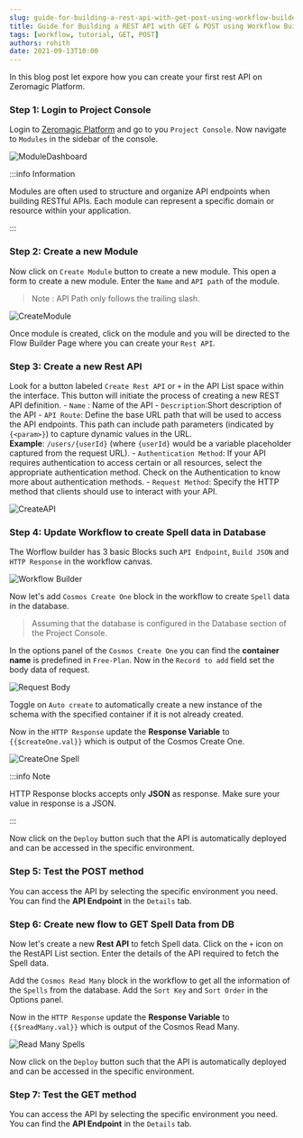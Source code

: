 ```yaml
---
slug: guide-for-building-a-rest-api-with-get-post-using-workflow-builder
title: Guide for Building a REST API with GET & POST using Workflow Builder 
tags: [workflow, tutorial, GET, POST] 
authors: rohith
date: 2021-09-13T10:00
---
```


In this blog post let expore how you can create your first rest API on Zeromagic Platform. 

### Step 1: Login to Project Console
Login to [Zeromagic Platform](https://github.com/) and go to you `Project Console`. Now navigate to `Modules` in the sidebar of the console.

![ModuleDashboard](./module_console.png)

<!-- truncate -->

:::info Information

Modules are often used to structure and organize API endpoints when building RESTful APIs. Each module can represent a specific domain or resource within your application.
 
:::

### Step 2: Create a new Module

Now click on `Create Module` button to create a new module. This open a form to create a new module. Enter the `Name` and `API path` of the module.

> Note : API Path only follows the trailing slash.


![CreateModule](./create-module.png)

Once module is created, click on the module and you will be directed to the Flow Builder Page where you can create your `Rest API`. 

### Step 3: Create a new Rest API

Look for a button labeled `Create Rest API` or `+` in the API List space within the interface. This button will initiate the process of creating a new REST API definition.
    - `Name` : Name of the API
    - `Description`:Short description of the API
    - `API Route`: Define the base URL path that will be used to access the API endpoints. This path can include path parameters (indicated by `{<param>}`) to capture dynamic values in the URL.    
    **Example**: `/users/{userId}` (where `{userId}` would be a variable placeholder captured from the request URL).
    - `Authentication Method`: If your API requires authentication to access certain or all resources, select the appropriate authentication method. Check on the Authentication to know more about authentication methods. 
    - `Request Method`: Specify the HTTP method that clients should use to interact with your API.

![CreateAPI](./create-api.png)

### Step 4: Update Workflow to create Spell data in Database

The Worflow builder has 3 basic Blocks such `API Endpoint`, `Build JSON` and `HTTP Response` in the workflow canvas.  

![Workflow Builder](./create-spell-workflow-builder.png)

Now let's add `Cosmos Create One` block in the workflow to create `Spell` data in the database. 

> Assuming that the database is configured in the Database section of the Project Console.

In the options panel of the `Cosmos Create One` you can find the **container name** is predefined in `Free-Plan`. Now in the `Record to add` field set the body data of request. 

![Request Body](./create-body.png)

Toggle on `Auto create` to automatically create a new instance of the schema with the specified container if it is not already created.


Now in the `HTTP Response` update the **Response Variable** to `{{$createOne.val}}` which is output of the Cosmos Create One.

![CreateOne Spell](./createOne-spell.png)

:::info Note

HTTP Response blocks accepts only **JSON** as response. Make sure your value in response is a JSON.

:::

Now click on the `Deploy` button such that the API is automatically deployed and can be accessed in the specific environment.

### Step 5: Test the POST method

You can access the API by selecting the specific environment you need. You can find the **API Endpoint** in the `Details` tab.

### Step 6: Create new flow to GET Spell Data from DB

Now let's create a new **Rest API** to fetch Spell data. Click on the `+` icon on the RestAPI List section. Enter the details of the API required to fetch the Spell data.

Add the `Cosmos Read Many` block in the workflow to get all the information of the `Spells` from the database. Add the `Sort Key` and `Sort Order` in the Options panel.

Now in the `HTTP Response` update the **Response Variable** to `{{$readMany.val}}` which is output of the Cosmos Read Many.

![Read Many Spells](./readMany-spells.png)

Now click on the `Deploy` button such that the API is automatically deployed and can be accessed in the specific environment.


### Step 7: Test the GET method

You can access the API by selecting the specific environment you need. You can find the **API Endpoint** in the `Details` tab.